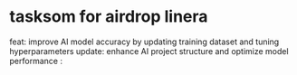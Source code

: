 # tasksom for airdrop linera
feat: improve AI model accuracy by updating training dataset and tuning hyperparameters
update: enhance AI project structure and optimize model performance
<type>: <short description>
